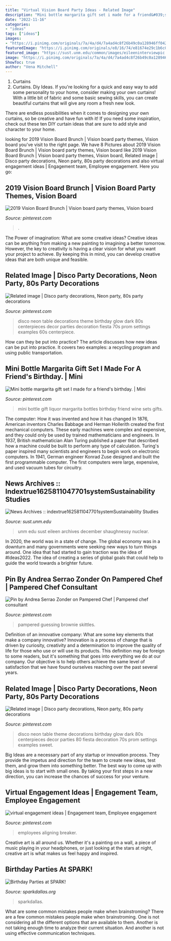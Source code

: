 ```yaml
---
title: "Virtual Vision Board Party Ideas - Related Image"
description: "Mini bottle margarita gift set i made for a friend&#039;s birthday."
date: "2022-11-16"
categories:
- "ideas"
tags: ["ideas"]
images:
- "https://i.pinimg.com/originals/7a/4a/d4/7a4ad4c8f26b49c0a128946ff04264ef.jpg"
featuredImage: "https://i.pinimg.com/originals/e8/16/74/e81674e29c1b6c0f2c132ce0e1e5247c.jpg"
featured_image: "https://sust.unm.edu/common/images/eileeninterviewpic.jpg"
image: "https://i.pinimg.com/originals/7a/4a/d4/7a4ad4c8f26b49c0a128946ff04264ef.jpg"
ShowToc: true
author: "Vena Mitchell"
---
```



1. Curtains
1. Curtains. Diy Ideas.
If you're looking for a quick and easy way to add some personality to your home, consider making your own curtains! With a little bit of fabric and some basic sewing skills, you can create beautiful curtains that will give any room a fresh new look.

There are endless possibilities when it comes to designing your own curtains, so be creative and have fun with it! If you need some inspiration, check out these ten DIY curtain ideas that are sure to add style and character to your home.

	

		
looking for 2019 Vision Board Brunch | Vision board party themes, Vision board you've visit to the right page. We have 8 Pictures about 2019 Vision Board Brunch | Vision board party themes, Vision board like 2019 Vision Board Brunch | Vision board party themes, Vision board, Related image | Disco party decorations, Neon party, 80s party decorations and also virtual engagement ideas | Engagement team, Employee engagement. Here you go:
		
    
## 2019 Vision Board Brunch | Vision Board Party Themes, Vision Board

<img loading=lazy src="https://i.pinimg.com/originals/7a/4a/d4/7a4ad4c8f26b49c0a128946ff04264ef.jpg" onerror="this.onerror=null;this.src='https://tse1.mm.bing.net/th?id=OIP.HwYPKJhEF-DBqSNRVkYxowHaJ4&amp;pid=15.1';" alt="2019 Vision Board Brunch | Vision board party themes, Vision board">

_Source: pinterest.com_

>. 

	

The Power of imagination: What are some creative ideas?
Creative ideas can be anything from making a new painting to imagining a better tomorrow. However, the key to creativity is having a clear vision for what you want your project to achieve. By keeping this in mind, you can develop creative ideas that are both unique and feasible.

    
## Related Image | Disco Party Decorations, Neon Party, 80s Party Decorations

<img loading=lazy src="https://i.pinimg.com/736x/e8/16/74/e81674e29c1b6c0f2c132ce0e1e5247c.jpg" onerror="this.onerror=null;this.src='https://tse2.mm.bing.net/th?id=OIP.DCVwXniPWuq-0JVIejKjsgHaJ6&amp;pid=15.1';" alt="Related image | Disco party decorations, Neon party, 80s party decorations">

_Source: pinterest.com_

>disco neon table decorations theme birthday glow dark 80s centerpieces decor parties decoration fiesta 70s prom settings examples 60s centerpiece. 

	

How can they be put into practice?
The article discusses how new ideas can be put into practice. It covers two examples: a recycling program and using public transportation.

    
## Mini Bottle Margarita Gift Set I Made For A Friend&#039;s Birthday. | Mini

<img loading=lazy src="https://i.pinimg.com/originals/a4/eb/73/a4eb734f27a5289aac98272606c225ac.jpg" onerror="this.onerror=null;this.src='https://tse2.mm.bing.net/th?id=OIP.fXFh6duAq3aNioD2p0tJQAHaJ4&amp;pid=15.1';" alt="Mini bottle margarita gift set I made for a friend&#039;s birthday. | Mini">

_Source: pinterest.com_

>mini bottle gift liquor margarita bottles birthday friend wine sets gifts. 

	

The computer: How it was invented and how it has changed
In 1876, American inventors Charles Babbage and Herman Hollerith created the first mechanical computers. These early machines were complex and expensive, and they could only be used by trained mathematicians and engineers. In 1937, British mathematician Alan Turing published a paper that described how a machine could be built to perform any type of calculation. Turing's paper inspired many scientists and engineers to begin work on electronic computers. In 1941, German engineer Konrad Zuse designed and built the first programmable computer. The first computers were large, expensive, and used vacuum tubes for circuitry.

    
## News Archives :: Indextrue1625811047701systemSustainability Studies

<img loading=lazy src="https://sust.unm.edu/common/images/eileeninterviewpic.jpg" onerror="this.onerror=null;this.src='https://tse4.mm.bing.net/th?id=OIP.z047XNfDWdAjYMSlNitl_wAAAA&amp;pid=15.1';" alt="News Archives :: indextrue1625811047701systemSustainability Studies">

_Source: sust.unm.edu_

>unm edu sust eileen archives december shaughnessy nuclear. 

	

In 2020, the world was in a state of change. The global economy was in a downturn and many governments were seeking new ways to turn things around. One idea that had started to gain traction was the idea of #Ideas2022. The idea of creating a series of global goals that could help to guide the world towards a brighter future.

    
## Pin By Andrea Serrao Zonder On Pampered Chef | Pampered Chef Consultant

<img loading=lazy src="https://i.pinimg.com/originals/38/b1/01/38b101591ee1852fec4f024c3c97f306.jpg" onerror="this.onerror=null;this.src='https://tse4.mm.bing.net/th?id=OIP._gakhK7xK2XLsl0KH183UAHaEJ&amp;pid=15.1';" alt="Pin by Andrea Serrao Zonder on Pampered Chef | Pampered chef consultant">

_Source: pinterest.com_

>pampered guessing brownie skittles. 

	

Definition of an innovative company: What are some key elements that make a company innovative?
Innovation is a process of change that is driven by curiosity, creativity and a determination to improve the quality of life for those who use or will use its products. This definition may be foreign to some readers, but it's something that goes into everything we do at our company. Our objective is to help others achieve the same level of satisfaction that we have found ourselves reaching over the past several years.

    
## Related Image | Disco Party Decorations, Neon Party, 80s Party Decorations

<img loading=lazy src="https://i.pinimg.com/originals/e8/16/74/e81674e29c1b6c0f2c132ce0e1e5247c.jpg" onerror="this.onerror=null;this.src='https://tse2.mm.bing.net/th?id=OIP.a84LdyA4idZcQk_lEeAKXgHaJ6&amp;pid=15.1';" alt="Related image | Disco party decorations, Neon party, 80s party decorations">

_Source: pinterest.com_

>disco neon table theme decorations birthday glow dark 80s centerpieces decor parties 80 fiesta decoration 70s prom settings examples sweet. 

	

Big Ideas are a necessary part of any startup or innovation process. They provide the impetus and direction for the team to create new ideas, test them, and grow them into something better. The best way to come up with big ideas is to start with small ones. By taking your first steps in a new direction, you can increase the chances of success for your venture.

    
## Virtual Engagement Ideas | Engagement Team, Employee Engagement

<img loading=lazy src="https://i.pinimg.com/736x/70/f3/85/70f385a233a6dec781a531249f3214c0.jpg" onerror="this.onerror=null;this.src='https://tse4.mm.bing.net/th?id=OIP.tHXcbXU7luc-7vFakYjt0QHaLH&amp;pid=15.1';" alt="virtual engagement ideas | Engagement team, Employee engagement">

_Source: pinterest.com_

>employees aligning breaker. 

	

Creative art is all around us. Whether it's a painting on a wall, a piece of music playing in your headphones, or just looking at the stars at night, creative art is what makes us feel happy and inspired.

    
## Birthday Parties At SPARK!

<img loading=lazy src="https://sparkdallas.org/wp-content/uploads/2015/11/birthdaybirthdaybirthday.jpg" onerror="this.onerror=null;this.src='https://tse2.mm.bing.net/th?id=OIP.aULUnrBndjS-dBfIld8FxAHaFj&amp;pid=15.1';" alt="Birthday Parties at SPARK!">

_Source: sparkdallas.org_

>sparkdallas. 

	

What are some common mistakes people make when brainstroming?
There are a few common mistakes people make when brainstroming. One is not considering all the different options that are available to them. Another is not taking enough time to analyze their current situation. And another is not using effective communication techniques.

